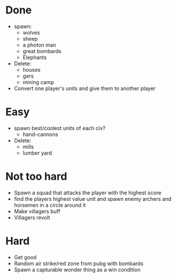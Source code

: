 # Done
* spawn:
  * wolves
  * sheep
  * a photon man
  * great bombards
  * Elephants
* Delete:
  * houses
  * gers
  * mining camp
* Convert one player's units and give them to another player

# Easy
* spawn best/coolest units of each civ?
  * hand-cannons
* Delete:
  * mills
  * lumber yard  

# Not too hard
* Spawn a squad that attacks the player with the highest score
* find the players highest value unit and spawn enemy archers and horsemen in a circle around it
* Make villagers buff
* Villagers revolt

# Hard
* Get good
* Random air strike/red zone from pubg with bombards
* Spawn a capturable wonder thing as a win condition
